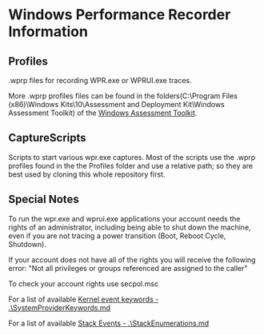 # Windows Performance Recorder Information

## Profiles

.wprp files for recording WPR.exe or WPRUI.exe traces.

More .wprp profiles files can be found in the folders(C:\Program Files (x86)\Windows Kits\10\Assessment and Deployment Kit\Windows Assessment Toolkit) of the [Windows Assessment Toolkit](https://docs.microsoft.com/en-us/windows-hardware/get-started/adk-install).

## CaptureScripts

Scripts to start various wpr.exe captures. Most of the scripts use the .wprp profiles found in the the Profiles folder and use a relative path; so they are best used by cloning this whole repository first.

## Special Notes

To run the wpr.exe and wprui.exe applications your account needs the rights of an administrator, including being able to shut down the machine, even if you are not tracing a power transition (Boot, Reboot Cycle, Shutdown).

If your account does not have all of the rights you will receive the following error: "Not all privileges or groups referenced are assigned to the caller"

To check your account rights use secpol.msc

For a list of available [Kernel event keywords - .\SystemProviderKeywords.md](./SystemProviderKeywords.md)

For a list of available [Stack Events - .\StackEnumerations.md](./StackEnumerations.md)